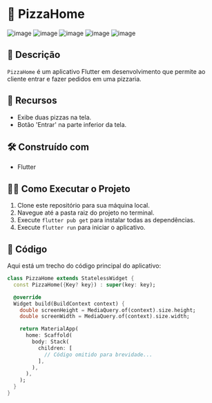 # 🍕 PizzaHome

![image](https://github.com/matheusricard/pizzaapp/assets/40220488/5703fee0-9c2c-4c31-94e7-5780376eb919)
![image](https://github.com/matheusricard/pizzaapp/assets/40220488/3adf50fb-a868-4056-92a0-337e0aa84e4b)
![image](https://github.com/matheusricard/pizzaapp/assets/40220488/319a5c12-7a44-4e46-873c-fe9455e9c702)
![image](https://github.com/matheusricard/pizzaapp/assets/40220488/26181a99-d606-4d99-9296-89d0e619e4d4)
![image](https://github.com/matheusricard/pizzaapp/assets/40220488/4f6a6c51-ef29-4019-8c67-ad394d8ea2c0)



## 📝 Descrição

`PizzaHome` é um aplicativo Flutter em desenvolvimento que permite ao cliente entrar e fazer pedidos em uma pizzaria.

## 🚀 Recursos

- Exibe duas pizzas na tela.
- Botão 'Entrar' na parte inferior da tela.

## 🛠️ Construído com

- Flutter

## 🏃‍♂️ Como Executar o Projeto

1. Clone este repositório para sua máquina local.
2. Navegue até a pasta raiz do projeto no terminal.
3. Execute `flutter pub get` para instalar todas as dependências.
4. Execute `flutter run` para iniciar o aplicativo.

## 📃 Código

Aqui está um trecho do código principal do aplicativo:

```dart
class PizzaHome extends StatelessWidget {
  const PizzaHome({Key? key}) : super(key: key);

  @override
  Widget build(BuildContext context) {
    double screenHeight = MediaQuery.of(context).size.height;
    double screenWidth = MediaQuery.of(context).size.width;

    return MaterialApp(
      home: Scaffold(
        body: Stack(
          children: [
            // Código omitido para brevidade...
          ],
        ),
      ),
    );
  }
}
